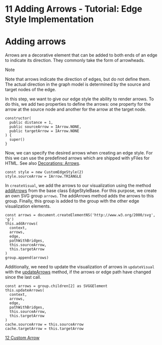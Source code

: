<!--
 //////////////////////////////////////////////////////////////////////////////
 // @license
 // This file is part of yFiles for HTML 2.6.
 // Use is subject to license terms.
 //
 // Copyright (c) 2000-2023 by yWorks GmbH, Vor dem Kreuzberg 28,
 // 72070 Tuebingen, Germany. All rights reserved.
 //
 //////////////////////////////////////////////////////////////////////////////
-->
# 11 Adding Arrows - Tutorial: Edge Style Implementation

# Adding arrows

Arrows are a decorative element that can be added to both ends of an edge to indicate its direction. They commonly take the form of arrowheads.

Note

Note that arrows indicate the direction of edges, but do not define them. The actual direction in the graph model is determined by the source and target nodes of the edge.

In this step, we want to give our edge style the ability to render arrows. To do this, we add two properties to define the arrows: one property for the arrow at the source node and another for the arrow at the target node.

```
constructor(
  public distance = 1,
  public sourceArrow = IArrow.NONE,
  public targetArrow = IArrow.NONE
) {
  super()
}
```

Now, we can specify the desired arrows when creating an edge style. For this we can use the predefined arrows which are shipped with yFiles for HTML. See also [Decorations: Arrows](https://docs.yworks.com/yfileshtml/#/dguide/styles-arrows).

```
const style = new CustomEdgeStyle(2)
style.sourceArrow = IArrow.TRIANGLE
```

In `createVisual`, we add the arrows to our visualization using the method [addArrows](https://docs.yworks.com/yfileshtml/#/api/EdgeStyleBase#EdgeStyleBase-method-addArrows) from the base class EdgeStyleBase. For this purpose, we create an own SVG group `arrows`. The addArrows method adds the arrows to this group. Finally, this group is added to the group with the other edge visualization elements.

```
const arrows = document.createElementNS('http://www.w3.org/2000/svg', 'g')
this.addArrows(
  context,
  arrows,
  edge,
  pathWithBridges,
  this.sourceArrow,
  this.targetArrow
)
group.append(arrows)
```

Additionally, we need to update the visualization of arrows in `updateVisual` with the [updateArrows](https://docs.yworks.com/yfileshtml/#/api/EdgeStyleBase#EdgeStyleBase-method-updateArrows) method, if the arrows or edge path have changed since the last call.

```
const arrows = group.children[2] as SVGGElement
this.updateArrows(
  context,
  arrows,
  edge,
  pathWithBridges,
  this.sourceArrow,
  this.targetArrow
)
cache.sourceArrow = this.sourceArrow
cache.targetArrow = this.targetArrow
```

[12 Custom Arrow](../../tutorial-style-implementation-edge/12-custom-arrow/)
